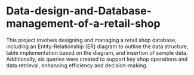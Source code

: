 # Data-design-and-Database-management-of-a-retail-shop
This project involves designing and managing a retail shop database, including an Entity-Relationship (ER) diagram to outline the data structure, table implementation based on the diagram, and insertion of sample data. Additionally, six queries were created to support key shop operations and data retrieval, enhancing efficiency and decision-making.

